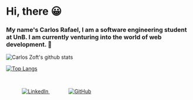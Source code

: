 # Hi, there &#128512;

   <h3>My name's Carlos Rafael, I am a software engineering student at UnB. 
I am currently venturing into the world of web development. 	&#129321;</h3>

![Carlos Zoft's github stats](https://github-readme-stats.vercel.app/api?username=CarlosZoft&show_icons=true&theme=dark)
<br/>

[![Top Langs](https://github-readme-stats.vercel.app/api/top-langs/?username=CarlosZoft&layout=compact)](https://github.com/anuraghazra/github-readme-stats)
<br/>

<br/>

&nbsp;&nbsp;&nbsp;&nbsp;&nbsp;&nbsp;&nbsp;&nbsp;&nbsp;&nbsp;
<a target="_blank" href="https://www.linkedin.com/in/carlos-rafael-1903771b4">
<img alt="LinkedIn" src="https://img.shields.io/badge/-LinkedInCarlosRafael-282A36?style=for-the-badge&logo=Linkedin&logoColor=white" />
</a>
&nbsp;&nbsp;&nbsp;&nbsp;&nbsp;&nbsp;&nbsp;&nbsp;&nbsp;&nbsp;&nbsp;&nbsp;
<a href="https://www.github.com/CarlosZoft?tab=followers">
  <img alt="GitHub" src="https://img.shields.io/github/followers/CarlosZoft?style=social" />
</a>
<br/>

